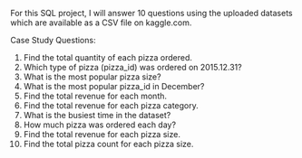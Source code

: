 For this SQL project, I will answer 10 questions using the uploaded datasets which are available as a CSV file on kaggle.com.

Case Study Questions:

1. Find the total quantity of each pizza ordered.
2. Which type of pizza (pizza_id) was ordered on 2015.12.31?
3. What is the most popular pizza size?
4. What is the most popular pizza_id in December?
5. Find the total revenue for each month.
6. Find the total revenue for each pizza category.
7. What is the busiest time in the dataset?
8. How much pizza was ordered each day?
9. Find the total revenue for each pizza size.
10. Find the total pizza count for each pizza size.

